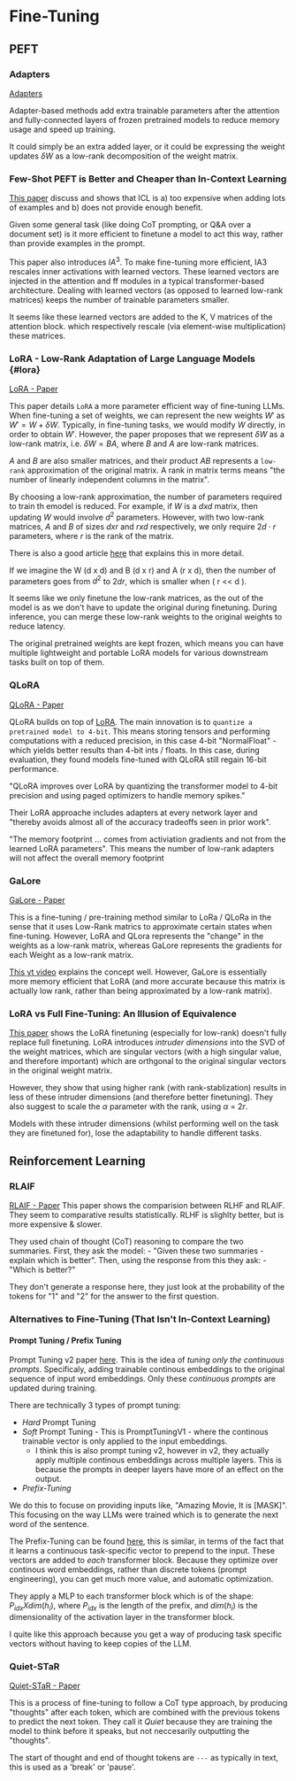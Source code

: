 # Fine-Tuning

## PEFT

### Adapters

[Adapters](https://huggingface.co/docs/peft/en/conceptual_guides/adapter)

Adapter-based methods add extra trainable parameters after the attention and fully-connected layers of frozen pretrained models to reduce memory usage and speed up training.

It could simply be an extra added layer, or it could be expressing the weight updates $\delta W$ as a low-rank decomposition of the weight matrix.

### Few-Shot PEFT is Better and Cheaper than In-Context Learning

[This paper](https://arxiv.org/pdf/2205.05638) discuss and shows that ICL is a) too expensive when adding lots of examples and b) does not provide enough benefit.

Given some general task (like doing CoT prompting, or Q&A over a document set) is it more efficient to finetune a model to act this way, rather than provide examples in the prompt.

This paper also introduces $IA^{3}$. To make fine-tuning more efficient, IA3 rescales inner activations with learned vectors. These learned vectors are injected in the attention and ff modules in a typical transformer-based architecture. Dealing with learned vectors (as opposed to learned low-rank matrices) keeps the number of trainable parameters smaller.

It seems like these learned vectors are added to the K, V matrices of the attention block. which respectively rescale (via element-wise multiplication) these matrices.

### LoRA - Low-Rank Adaptation of Large Language Models {#lora}

[LoRA - Paper](https://arxiv.org/pdf/2309.00267.pdf)

This paper details `LoRA` a more parameter efficient way of fine-tuning LLMs. When fine-tuning a set of weights, we can represent the new weights $W'$ as $W' = W + \delta W$. Typically, in fine-tuning tasks, we would modify $W$ directly, in order to obtain $W'$. However, the paper proposes that we represent $\delta W$ as a low-rank matrix, i.e. $\delta W = BA$, where $B$ and $A$ are low-rank matrices. 

$A$ and $B$ are also smaller matrices, and their product $AB$ represents a `low-rank` approximation of the original matrix. A rank in matrix terms means "the number of linearly independent columns in the matrix".

By choosing a low-rank approximation, the number of parameters required to train th emodel is reduced. For example, if $W$ is a $d x d$ matrix, then updating $W$ would involve $d^2$ parameters. However, with two low-rank matrices, $A$ and $B$ of sizes $d x r$ and $r x d$ respectively, we only require $2d \cdot r$ parameters, where $r$ is the rank of the matrix.

There is also a good article [here](https://towardsdatascience.com/understanding-lora-low-rank-adaptation-for-finetuning-large-models-936bce1a07c6) that explains this in more detail.

If we imagine the W (d x d) and B (d x r) and A (r x d), then the number of parameters goes from $d^{2}$ to $2dr$, which is smaller when ( r << d ).

It seems like we only finetune the low-rank matrices, as the out of the model is as we don't have to update the original during finetuning. During inference, you can merge these low-rank weights to the original weights to reduce latency.

The original pretrained weights are kept frozen, which means you can have multiple lightweight and portable LoRA models for various downstream tasks built on top of them.

### QLoRA

[QLoRA - Paper](https://arxiv.org/pdf/2305.14314.pdf)

QLoRA builds on top of [LoRA](#lora). The main innovation is to `quantize a pretrained model to 4-bit`. This means storing tensors and performing computations with a reduced precision, in this case 4-bit "NormalFloat" - which yields better results than 4-bit ints / floats. In this case, during evaluation, they found models fine-tuned with QLoRA still regain 16-bit performance.

"QLoRA improves over LoRA by quantizing the transformer model to 4-bit precision and using paged optimizers to handle memory spikes."

Their LoRA approache includes adapters at every network layer and "thereby avoids almost all of the accuracy tradeoffs seen in prior work".

"The memory footprint ... comes from activiation gradients and not from the learned LoRA parameters". This means the number of low-rank adapters will not affect the overall memory footprint

### GaLore

[GaLore - Paper](https://arxiv.org/pdf/2403.03507)

This is a fine-tuning / pre-training method similar to LoRa / QLoRa in the sense that it uses Low-Rank matrics to approximate certain states when fine-tuning. However, LoRA and QLora represents the "change" in the weights as a low-rank matrix, whereas GaLore represents the gradients for each Weight as a low-rank matrix. 

[This yt video](https://www.youtube.com/watch?v=VC9NbOir7q0) explains the concept well. However, GaLore is essentially more memory efficient that LoRA (and more accurate because this matrix is actually low rank, rather than being approximated by a low-rank matrix).

### LoRA vs Full Fine-Tuning: An Illusion of Equivalence

[This paper](https://arxiv.org/pdf/2410.21228v1) shows the LoRA finetuning (especially for low-rank) doesn't fully replace full finetuning. LoRA introduces *intruder dimensions* into the SVD of the weight matrices, which are singular vectors (with a high singular value, and therefore important) which are orthgonal to the original singular vectors in the original weight matrix.

However, they show that using higher rank (with rank-stablization) results in less of these intruder dimensions (and therefore better finetuning). They also suggest to scale the $\alpha$ parameter with the rank, using $\alpha$ = $2r$.

Models with these intruder dimensions (whilst performing well on the task they are finetuned for), lose the adaptability to handle different tasks.

## Reinforcement Learning

### RLAIF

[RLAIF - Paper](https://arxiv.org/pdf/2309.00267.pdf)
This paper shows the comparision between RLHF and RLAIF. They seem to comparative results statistically. RLHF is slighlty better, but is more expensive & slower.

They used chain of thought (CoT) reasoning to compare the two summaries. First, they ask the model: 
    - "Given these two summaries - explain which is better".
Then, using the response from this they ask:
    - "Which is better?"

They don't generate a response here, they just look at the probability of the tokens for "1" and "2" for the answer to the first question.

### Alternatives to Fine-Tuning (That Isn't In-Context Learning)

#### Prompt Tuning / Prefix Tuning

Prompt Tuning v2 paper [here](https://arxiv.org/pdf/2110.07602.pdf). This is the idea of *tuning only the continuous prompts*. Specificaly, adding trainable continous embeddings to the original sequence of input word embeddings. Only these *continuous prompts* are updated during training.

There are technically 3 types of prompt tuning:
- *Hard* Prompt Tuning
- *Soft* Prompt Tuning - This is PromptTuningV1 - where the continous trainable vector is only applied to the input embeddings.
    - I think this is also prompt tuning v2, however in v2, they actually apply multiple continous embeddings across multiple layers. This is because the prompts in deeper layers have more of an effect on the output.
- *Prefix-Tuning*

We do this to focuse on providing inputs like, "Amazing Movie, It is [MASK]". This focusing on the way LLMs were trained which is to generate the next word of the sentence.

The Prefix-Tuning can be found [here](https://arxiv.org/pdf/2101.00190.pdf), this is similar, in terms of the fact that it learns a continuous task-specific vector to prepend to the input. These vectors are added to *each* transformer block. Because they optimize over continous word embeddings, rather than discrete tokens (prompt engineering), you can get much more value, and automatic optimization.

They apply a MLP to each transformer block which is of the shape: $P_{idx} X dim(h_{i})$, where $P_{idx}$ is the length of the prefix, and $dim(h_{i})$ is the dimensionality of the activation layer in the transformer block.

I quite like this approach because you get a way of producing task specific vectors without having to keep copies of the LLM.

### Quiet-STaR

[Quiet-STaR - Paper](https://arxiv.org/pdf/2403.09629.pdf)

This is a process of fine-tuning to follow a CoT type approach, by producing "thoughts" after each token, which are combined with the previous tokens to predict the next token. They call it *Quiet* because they are training the model to think before it speaks, but not neccesarily outputting the "thoughts".

The start of thought and end of thought tokens are `---` as typically in text, this is used as a 'break' or 'pause'.

